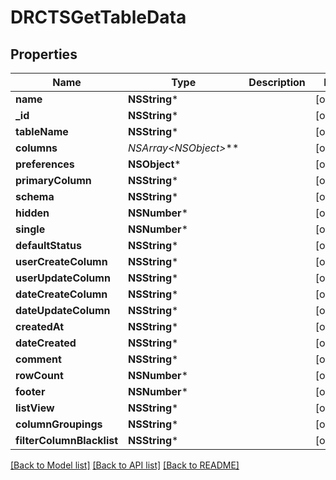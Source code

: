 # DRCTSGetTableData

## Properties
Name | Type | Description | Notes
------------ | ------------- | ------------- | -------------
**name** | **NSString*** |  | [optional] 
**_id** | **NSString*** |  | [optional] 
**tableName** | **NSString*** |  | [optional] 
**columns** | **NSArray&lt;NSObject*&gt;*** |  | [optional] 
**preferences** | **NSObject*** |  | [optional] 
**primaryColumn** | **NSString*** |  | [optional] 
**schema** | **NSString*** |  | [optional] 
**hidden** | **NSNumber*** |  | [optional] 
**single** | **NSNumber*** |  | [optional] 
**defaultStatus** | **NSString*** |  | [optional] 
**userCreateColumn** | **NSString*** |  | [optional] 
**userUpdateColumn** | **NSString*** |  | [optional] 
**dateCreateColumn** | **NSString*** |  | [optional] 
**dateUpdateColumn** | **NSString*** |  | [optional] 
**createdAt** | **NSString*** |  | [optional] 
**dateCreated** | **NSString*** |  | [optional] 
**comment** | **NSString*** |  | [optional] 
**rowCount** | **NSNumber*** |  | [optional] 
**footer** | **NSNumber*** |  | [optional] 
**listView** | **NSString*** |  | [optional] 
**columnGroupings** | **NSString*** |  | [optional] 
**filterColumnBlacklist** | **NSString*** |  | [optional] 

[[Back to Model list]](../README.md#documentation-for-models) [[Back to API list]](../README.md#documentation-for-api-endpoints) [[Back to README]](../README.md)


